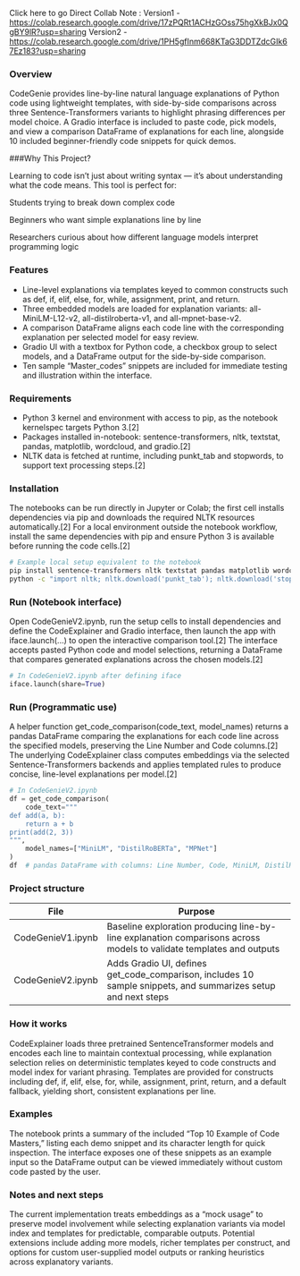 Click here to go Direct Collab Note : Version1 - https://colab.research.google.com/drive/17zPQRt1ACHzGOss75hgXkBJx0QgBY9lR?usp=sharing
Version2 - https://colab.research.google.com/drive/1PH5gfInm668KTaG3DDTZdcGIk67Ez183?usp=sharing

### Overview
CodeGenie provides line-by-line natural language explanations of Python code using lightweight templates, with side-by-side comparisons across three Sentence-Transformers variants to highlight phrasing differences per model choice.
A Gradio interface is included to paste code, pick models, and view a comparison DataFrame of explanations for each line, alongside 10 included beginner-friendly code snippets for quick demos.

###Why This Project?

Learning to code isn’t just about writing syntax — it’s about understanding what the code means.
This tool is perfect for:

Students trying to break down complex code

Beginners who want simple explanations line by line

Researchers curious about how different language models interpret programming logic

### Features
- Line-level explanations via templates keyed to common constructs such as def, if, elif, else, for, while, assignment, print, and return.
- Three embedded models are loaded for explanation variants: all-MiniLM-L12-v2, all-distilroberta-v1, and all-mpnet-base-v2.
- A comparison DataFrame aligns each code line with the corresponding explanation per selected model for easy review.
- Gradio UI with a textbox for Python code, a checkbox group to select models, and a DataFrame output for the side-by-side comparison.
- Ten sample “Master_codes” snippets are included for immediate testing and illustration within the interface.

### Requirements
- Python 3 kernel and environment with access to pip, as the notebook kernelspec targets Python 3.[2]
- Packages installed in-notebook: sentence-transformers, nltk, textstat, pandas, matplotlib, wordcloud, and gradio.[2]
- NLTK data is fetched at runtime, including punkt_tab and stopwords, to support text processing steps.[2]

### Installation
The notebooks can be run directly in Jupyter or Colab; the first cell installs dependencies via pip and downloads the required NLTK resources automatically.[2]
For a local environment outside the notebook workflow, install the same dependencies with pip and ensure Python 3 is available before running the code cells.[2]

```bash
# Example local setup equivalent to the notebook
pip install sentence-transformers nltk textstat pandas matplotlib wordcloud gradio
python -c "import nltk; nltk.download('punkt_tab'); nltk.download('stopwords')"
```

### Run (Notebook interface)
Open CodeGenieV2.ipynb, run the setup cells to install dependencies and define the CodeExplainer and Gradio interface, then launch the app with iface.launch(...) to open the interactive comparison tool.[2]
The interface accepts pasted Python code and model selections, returning a DataFrame that compares generated explanations across the chosen models.[2]

```python
# In CodeGenieV2.ipynb after defining iface
iface.launch(share=True)
```

### Run (Programmatic use)
A helper function get_code_comparison(code_text, model_names) returns a pandas DataFrame comparing the explanations for each code line across the specified models, preserving the Line Number and Code columns.[2]
The underlying CodeExplainer class computes embeddings via the selected Sentence-Transformers backends and applies templated rules to produce concise, line-level explanations per model.[2]

```python
# In CodeGenieV2.ipynb
df = get_code_comparison(
    code_text="""
def add(a, b):
    return a + b
print(add(2, 3))
""",
    model_names=["MiniLM", "DistilRoBERTa", "MPNet"]
)
df  # pandas DataFrame with columns: Line Number, Code, MiniLM, DistilRoBERTa, MPNet
```

### Project structure
| File | Purpose |
|---|---|
| CodeGenieV1.ipynb | Baseline exploration producing line-by-line explanation comparisons across models to validate templates and outputs |
| CodeGenieV2.ipynb | Adds Gradio UI, defines get_code_comparison, includes 10 sample snippets, and summarizes setup and next steps |

### How it works
CodeExplainer loads three pretrained SentenceTransformer models and encodes each line to maintain contextual processing, while explanation selection relies on deterministic templates keyed to code constructs and model index for variant phrasing.
Templates are provided for constructs including def, if, elif, else, for, while, assignment, print, return, and a default fallback, yielding short, consistent explanations per line.

### Examples
The notebook prints a summary of the included “Top 10 Example of Code Masters,” listing each demo snippet and its character length for quick inspection.
The interface exposes one of these snippets as an example input so the DataFrame output can be viewed immediately without custom code pasted by the user.

### Notes and next steps
The current implementation treats embeddings as a “mock usage” to preserve model involvement while selecting explanation variants via model index and templates for predictable, comparable outputs.
Potential extensions include adding more models, richer templates per construct, and options for custom user-supplied model outputs or ranking heuristics across explanatory variants.

